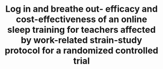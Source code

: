 --- 
abstract: '' 
authors: 
 - H Thiart
 -  D Lehr
 -  admin
 -  B Sieland
 -  M Berking
 -  H Riper
doi: '' 
featured: false 
publication: '*Trials*, 51' 
publication_short: '' 
publishDate: '2013-01-01' 
title: 'Log in and breathe out- efficacy and cost-effectiveness of an online sleep training for teachers affected by work-related strain-study protocol for a randomized controlled trial' 
url_code: '' 
url_dataset: '' 
url_pdf: '' 
url_poster: '' 
url_project: '' 
url_slides: '' 
url_source: '' 
url_video: '' 
---